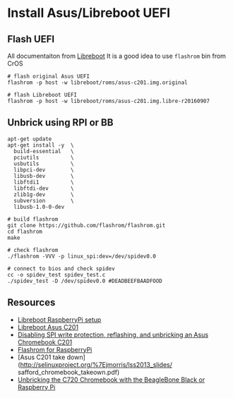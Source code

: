 # Install Asus/Libreboot UEFI

## Flash UEFI
All documentaiton from [Libreboot](https://libreboot.org/docs/install/c201.html)
It is a good idea to use `flashrom` bin from CrOS

```
# flash original Asus UEFI
flashrom -p host -w libreboot/roms/asus-c201.img.original

# flash Libreboot UEFI
flashrom -p host -w libreboot/roms/asus-c201.img.libre-r20160907
```


## Unbrick using RPI or BB

```
apt-get update
apt-get install -y 	\
  build-essential 	\
  pciutils 			\
  usbutils          \
  libpci-dev        \
  libusb-dev        \
  libftdi1          \
  libftdi-dev 		\
  zlib1g-dev        \
  subversion        \
  libusb-1.0-0-dev

# build flashrom
git clone https://github.com/flashrom/flashrom.git
cd flashrom
make

# check flashrom
./flashrom -VVV -p linux_spi:dev=/dev/spidev0.0

# connect to bios and check spidev
cc -o spidev_test spidev_test.c
./spidev_test -D /dev/spidev0.0 #DEADBEEFBAADFOOD 

```

## Resources
- [Libreboot RaspberryPi setup](https://libreboot.org/docs/install/rpi_setup.html)
- [Libreboot Asus C201](https://libreboot.org/docs/install/c201.html)
- [ Disabling SPI write protection, reflashing, and unbricking an Asus Chromebook C201
](https://gist.github.com/jcs/4bf59314d604538a5098)
- [Flashrom for RaspberryPi](https://www.flashrom.org/RaspberryPi)
- [Asus C201 take down](http://selinuxproject.org/%7Ejmorris/lss2013_slides/
safford_chromebook_takeown.pdf)
- [Unbricking the C720 Chromebook with the BeagleBone Black or Raspberry Pi](https://www.tnhh.net/posts/unbricking-chromebook-with-beaglebone.html)

